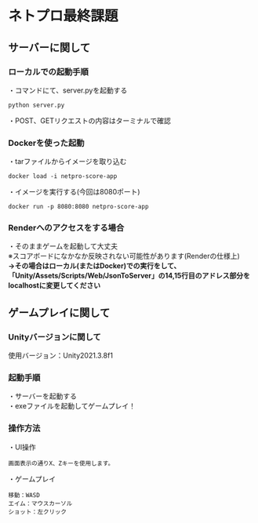# ネトプロ最終課題

## サーバーに関して

### ローカルでの起動手順
・コマンドにて、server.pyを起動する

    python server.py
・POST、GETリクエストの内容はターミナルで確認

### Dockerを使った起動
・tarファイルからイメージを取り込む

    docker load -i netpro-score-app 
・イメージを実行する(今回は8080ポート)

    docker run -p 8080:8080 netpro-score-app

### Renderへのアクセスをする場合
・そのままゲームを起動して大丈夫  
※スコアボードになかなか反映されない可能性があります(Renderの仕様上)  
    __→その場合はローカル(またはDocker)での実行をして、「Unity/Assets/Scripts/Web/JsonToServer」の14,15行目のアドレス部分をlocalhostに変更してください__

## ゲームプレイに関して

### Unityバージョンに関して
使用バージョン：Unity2021.3.8f1

### 起動手順
・サーバーを起動する  
・exeファイルを起動してゲームプレイ！

### 操作方法
・UI操作

    画面表示の通りX、Zキーを使用します。  
・ゲームプレイ

    移動：WASD  
    エイム：マウスカーソル  
    ショット：左クリック